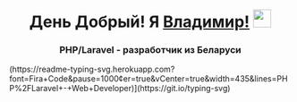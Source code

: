 <h1 align="center">День Добрый! Я <a href="https://www.linkedin.com/in/vova-kharchenko-ba905019b/" target="_blank">Владимир!</a> 
<img src="https://github.com/blackcater/blackcater/raw/main/images/Hi.gif" height="32"/></h1>
<h3 align="center">PHP/Laravel - разработчик из Беларуси</h3>
(https://readme-typing-svg.herokuapp.com?font=Fira+Code&pause=1000&center=true&vCenter=true&width=435&lines=PHP%2FLaravel+-+Web+Developer)](https://git.io/typing-svg)
<!--
**VovaMolxs/VovaMolxs** is a ✨ _special_ ✨ repository because its `README.md` (this file) appears on your GitHub profile.

Here are some ideas to get you started:

- 🔭 I’m currently working on ...
- 🌱 I’m currently learning ...
- 👯 I’m looking to collaborate on ...
- 🤔 I’m looking for help with ...
- 💬 Ask me about ...
- 📫 How to reach me: ...
- 😄 Pronouns: ...
- ⚡ Fun fact: ...
-->
